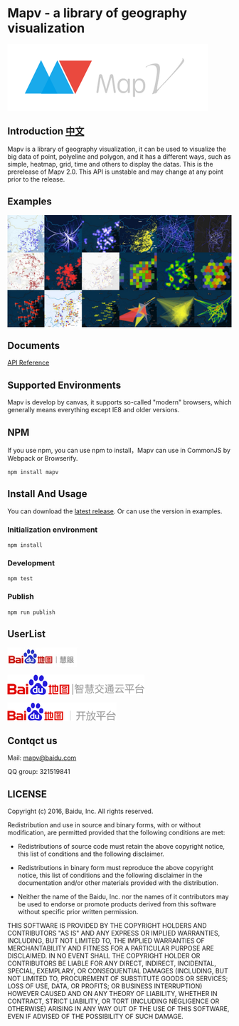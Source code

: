 # Mapv - a library of geography visualization

<a href="http://huiyan-fe.github.io/mapv/">
    <img style="vertical-align: top;" src="./asset/logo.png?raw=true" alt="logo">
</a>

## Introduction [中文](https://github.com/huiyan-fe/mapv/blob/master/README_CN.md)
Mapv is a library of geography visualization, it can be used to visualize the big data of point, polyeline and polygon, and it has a different ways, such as simple, heatmap, grid, time and others to display the datas.
This is the prerelease of Mapv 2.0. This API is unstable and may change at any point prior to the release.

## Examples
<a href="http://huiyan-fe.github.io/mapv/gallery.html">
    <img style="vertical-align: top;" src="./asset/overview.png?raw=true" alt="logo">
</a>

## Documents
[API Reference](https://github.com/huiyan-fe/mapv/blob/master/API.md)

## Supported Environments
Mapv is develop by canvas, it supports so-called "modern" browsers, which generally means everything except IE8 and older versions.

## NPM
If you use npm, you can use npm to install，Mapv can use in CommonJS by Webpack or Browserify.

    npm install mapv

## Install And Usage
You can download the [latest release](https://github.com/huiyan-fe/mapv/releases). Or can use the version in examples.
### Initialization environment
    npm install
### Development
    npm test
### Publish
    npm run publish

## UserList
[![百度慧眼](./asset/user/huiyan.png)](http://huiyan.baidu.com)

[![百度交通云](./asset/user/jiaotong.png)](http://jiaotong.baidu.com/)

[![百度地图开放平台](./asset/user/lbsyun.png)](http://lbsyun.baidu.com/)

## Contqct us
Mail: <a href="mailto:mapv@baidu.com">mapv@baidu.com</a>

QQ group: 321519841

## LICENSE
Copyright (c) 2016, Baidu, Inc.
All rights reserved.

Redistribution and use in source and binary forms, with or without
modification, are permitted provided that the following conditions are met:

* Redistributions of source code must retain the above copyright notice, this
  list of conditions and the following disclaimer.

* Redistributions in binary form must reproduce the above copyright notice,
  this list of conditions and the following disclaimer in the documentation
  and/or other materials provided with the distribution.

* Neither the name of the Baidu, Inc. nor the names of it
  contributors may be used to endorse or promote products derived from
  this software without specific prior written permission.

THIS SOFTWARE IS PROVIDED BY THE COPYRIGHT HOLDERS AND CONTRIBUTORS "AS IS"
AND ANY EXPRESS OR IMPLIED WARRANTIES, INCLUDING, BUT NOT LIMITED TO, THE
IMPLIED WARRANTIES OF MERCHANTABILITY AND FITNESS FOR A PARTICULAR PURPOSE ARE
DISCLAIMED. IN NO EVENT SHALL THE COPYRIGHT HOLDER OR CONTRIBUTORS BE LIABLE
FOR ANY DIRECT, INDIRECT, INCIDENTAL, SPECIAL, EXEMPLARY, OR CONSEQUENTIAL
DAMAGES (INCLUDING, BUT NOT LIMITED TO, PROCUREMENT OF SUBSTITUTE GOODS OR
SERVICES; LOSS OF USE, DATA, OR PROFITS; OR BUSINESS INTERRUPTION) HOWEVER
CAUSED AND ON ANY THEORY OF LIABILITY, WHETHER IN CONTRACT, STRICT LIABILITY,
OR TORT (INCLUDING NEGLIGENCE OR OTHERWISE) ARISING IN ANY WAY OUT OF THE USE
OF THIS SOFTWARE, EVEN IF ADVISED OF THE POSSIBILITY OF SUCH DAMAGE.
